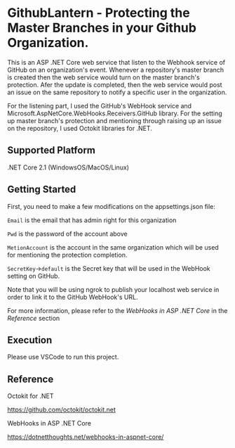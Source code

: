﻿# GithubLantern - Protecting the Master Branches in your Github Organization.

This is an ASP .NET Core web service that listen to the Webhook service of GitHub on an organization's event. Whenever a repository's master branch is created then the web service would turn on the master branch's protection. Afer the update is completed, then the web service would post an issue on the same repository to notify a specific user in the organization.

For the listening part, I used the GitHub's WebHook service and Microsoft.AspNetCore.WebHooks.Receivers.GitHub library.
For the setting up master branch's protection and mentioning through raising up an issue on the repository, I used Octokit libraries for .NET.

## Supported Platform
.NET Core 2.1 (WindowsOS/MacOS/Linux)

## Getting Started
First, you need to make a few modifications on the appsettings.json file:

`Email` is the email that has admin right for this organization

`Pwd` is the password of the account above

`MetionAccount` is the account in the same organization which will be used for mentioning the protection completion.

`SecretKey`->`default` is the Secret key that will be used in the WebHook setting on GitHub.


Note that you will be using ngrok to publish your localhost web service in order to link it to the GitHub WebHook's URL.

For more information, please refer to the *WebHooks in ASP .NET Core* in the *Reference* section

## Execution
Please use VSCode to run this project.

## Reference
Octokit for .NET

https://github.com/octokit/octokit.net

WebHooks in ASP .NET Core

https://dotnetthoughts.net/webhooks-in-aspnet-core/

